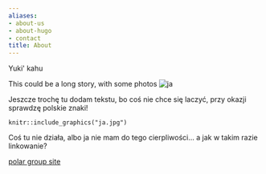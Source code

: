 ```yaml
---
aliases:
- about-us
- about-hugo
- contact
title: About
---
```


Yuki' kahu

This could be a long story, with some photos
![ja](kasia_web_v2\ja.jpg)

Jeszcze trochę tu dodam tekstu, bo coś nie chce się laczyć, przy okazji sprawdzę polskie znaki!

```{r}
knitr::include_graphics("ja.jpg")

```

Coś tu nie działa, albo ja nie mam do tego cierpliwości...
a jak w takim razie linkowanie?

[polar group site](https://polarecologygroup.wordpress.com/people/)
